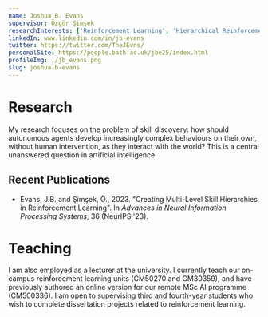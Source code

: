 ```yaml
---
name: Joshua B. Evans
supervisor: Özgür Şimşek
researchInterests: ['Reinforcement Learning', 'Hierarchical Reinforcement Learning', 'Skill Discovery', 'Graph-Based Skill Discovery Methods']
linkedIn: www.linkedin.com/in/jb-evans
twitter: https://twitter.com/TheJEvns/
personalSite: https://people.bath.ac.uk/jbe25/index.html
profileImg: ./jb_evans.png
slug: joshua-b-evans
---
```


# Research

My research focuses on the problem of skill discovery: how should autonomous agents develop increasingly complex behaviours on their own, without human intervention, as they interact with the world? This is a central unanswered question in artificial intelligence.

## Recent Publications
- Evans, J.B. and Şimşek, Ö., 2023. "Creating Multi-Level Skill Hierarchies in Reinforcement Learning". In _Advances in Neural Information Processing Systems_, 36 (NeurIPS '23).

# Teaching

I am also employed as a lecturer at the university. I currently teach our on-campus reinforcement learning units (CM50270 and CM30359), and have previously authored an online version for our remote MSc AI programme (CM500336). I am open to supervising third and fourth-year students who wish to complete dissertation projects related to reinforcement learning.
